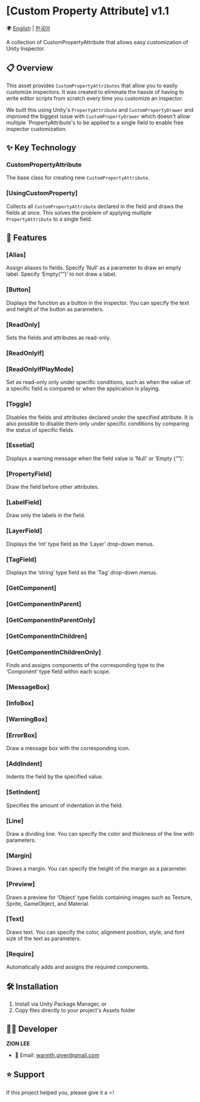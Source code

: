 # [Custom Property Attribute] v1.1

🌍 [English](README.md) | [한국어](README_KOR.md)

A collection of CustomPropertyAttribute that allows easy customization of Unity Inspector.

## 📋 Overview

This asset provides `CustomPropertyAttributes` that allow you to easily customize inspectors. It was created to eliminate the hassle of having to write editor scripts from scratch every time you customize an inspector.

We built this using Unity's `PropertyAttribute` and `CustomPropertyDrawer` and improved the biggest issue with `CustomPropertyDrawer` which doesn't allow multiple `PropertyAttribute's to be applied to a single field to enable free inspector customization.

## ✨ Key Technology

### CustomPropertyAttribute

The base class for creating new `CustomPropertyAttribute`.

### [UsingCustomProperty]

Collects all `CustomPropertyAttribute` declared in the field and draws the fields at once. This solves the problem of applying multiple `PropertyAttribute` to a single field.

## 🚀 Features

### [Alias]

Assign aliases to fields. Specify ‘Null’ as a parameter to draw an empty label. Specify ‘Empty(“”)’ to not draw a label.

### [Button]

Displays the function as a button in the inspector. You can specify the text and height of the button as parameters.

### [ReadOnly]

Sets the fields and attributes as read-only.

### [ReadOnlyIf]
### [ReadOnlyIfPlayMode]

Set as read-only only under specific conditions, such as when the value of a specific field is compared or when the application is playing.

### [Toggle]

Disables the fields and attributes declared under the specified attribute. It is also possible to disable them only under specific conditions by comparing the status of specific fields.

### [Essetial]

Displays a warning message when the field value is ‘Null’ or ‘Empty (“”)’.

### [PropertyField]

Draw the field before other attributes.

### [LabelField]

Draw only the labels in the field.

### [LayerField]

Displays the ‘int’ type field as the ‘Layer’ drop-down menus.

### [TagField]

Displays the ‘string’ type field as the ‘Tag’ drop-down menus.

### [GetComponent]
### [GetComponentInParent]
### [GetComponentInParentOnly]
### [GetComponentInChildren]
### [GetComponentInChildrenOnly]

Finds and assigns components of the corresponding type to the ‘Component’ type field within each scope.

### [MessageBox]
### [InfoBox]
### [WarningBox]
### [ErrorBox]

Draw a message box with the corresponding icon.

### [AddIndent]

Indents the field by the specified value.

### [SetIndent]

Specifies the amount of indentation in the field.

### [Line]

Draw a dividing line. You can specify the color and thickness of the line with parameters.

### [Margin]

Draws a margin. You can specify the height of the margin as a parameter.

### [Preview]

Draws a preview for ‘Object’ type fields containing images such as Texture, Sprite, GameObject, and Material.

### [Text]

Draws text. You can specify the color, alignment position, style, and font size of the text as parameters.

### [Require]

Automatically adds and assigns the required components.

## 🛠️ Installation

1. Install via Unity Package Manager, or
2. Copy files directly to your project's Assets folder

## 👨‍💻 Developer

**ZION LEE**
- 📧 Email: warmth.giver@gmail.com

## ⭐ Support

If this project helped you, please give it a ⭐!
